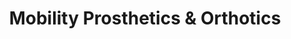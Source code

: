 ---
title: "Mobility Prosthetics & Orthotics"
url: /fredericksburg/mobility-prosthetics-und-orthotics/
shop: Sanitätshaus
---